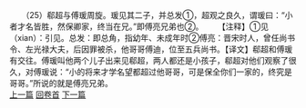 　　（25）郗超与傅瑗周旋。瑗见其二子，并总发①，超观之良久，谓瑗曰：“小者才名皆胜，然保卿家，终当在兄。”即傅亮兄弟也②。
　　【注释】①见（xian）：引见。总发：即总角，指幼年、未成年时②傅亮：晋宋时人，曾任尚书令、左光禄大夫，后因罪被杀，他哥哥傅迪，位至五兵尚书。【译文】郗超和傅瑗有交往。傅瑗叫他两个儿子出来见郗超，两人都还是小孩子，郗超对他们观察了很久，对傅瑗说：“小的将来才学名望都超过他哥哥，可是保全你们一家的，终究是哥哥。”所说的就是傅亮兄弟。
<br>[上一篇](07_24) [回卷首](07_00) [下一篇](07_26)
